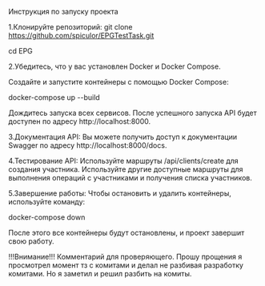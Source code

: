 Инструкция по запуску проекта

1.Клонируйте репозиторий:
 git clone https://github.com/spiculor/EPGTestTask.git
 
 cd EPG

2.Убедитесь, что у вас установлен Docker и Docker Compose.

 Создайте и запустите контейнеры с помощью Docker Compose:

 docker-compose up --build

 Дождитесь запуска всех сервисов. После успешного запуска API будет доступен по адресу http://localhost:8000.

3.Документация API:
 Вы можете получить доступ к документации Swagger по адресу http://localhost:8000/docs.

4.Тестирование API:
 Используйте маршруты /api/clients/create для создания участника.
 Используйте другие доступные маршруты для выполнения операций с участниками и получения списка участников.

5.Завершение работы:
 Чтобы остановить и удалить контейнеры, используйте команду:

 docker-compose down

 После этого все контейнеры будут остановлены, и проект завершит свою работу.

!!!Внимание!!!
Комментарий для проверяющего.
Прошу прощения я просмотрел момент тз с комитами и делал не разбивая разработку комитами. Но я заметил и решил разбить на комиты.
